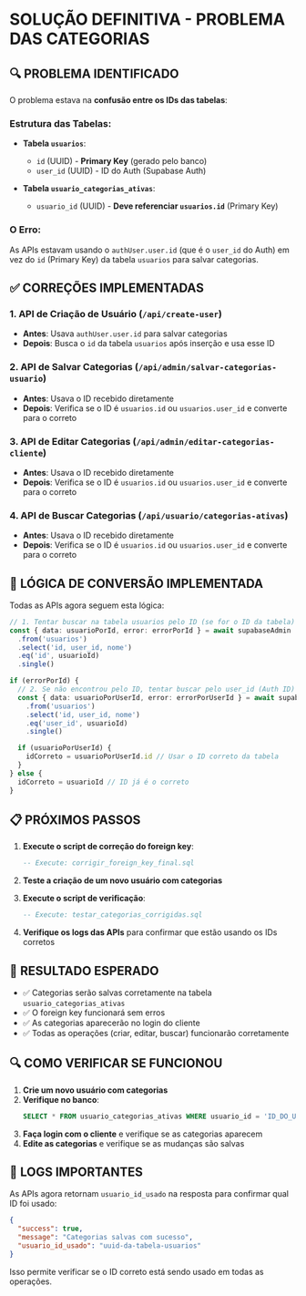 # SOLUÇÃO DEFINITIVA - PROBLEMA DAS CATEGORIAS

## 🔍 PROBLEMA IDENTIFICADO

O problema estava na **confusão entre os IDs das tabelas**:

### Estrutura das Tabelas:
- **Tabela `usuarios`**:
  - `id` (UUID) - **Primary Key** (gerado pelo banco)
  - `user_id` (UUID) - ID do Auth (Supabase Auth)

- **Tabela `usuario_categorias_ativas`**:
  - `usuario_id` (UUID) - **Deve referenciar `usuarios.id`** (Primary Key)

### O Erro:
As APIs estavam usando o `authUser.user.id` (que é o `user_id` do Auth) em vez do `id` (Primary Key) da tabela `usuarios` para salvar categorias.

## ✅ CORREÇÕES IMPLEMENTADAS

### 1. API de Criação de Usuário (`/api/create-user`)
- **Antes**: Usava `authUser.user.id` para salvar categorias
- **Depois**: Busca o `id` da tabela `usuarios` após inserção e usa esse ID

### 2. API de Salvar Categorias (`/api/admin/salvar-categorias-usuario`)
- **Antes**: Usava o ID recebido diretamente
- **Depois**: Verifica se o ID é `usuarios.id` ou `usuarios.user_id` e converte para o correto

### 3. API de Editar Categorias (`/api/admin/editar-categorias-cliente`)
- **Antes**: Usava o ID recebido diretamente
- **Depois**: Verifica se o ID é `usuarios.id` ou `usuarios.user_id` e converte para o correto

### 4. API de Buscar Categorias (`/api/usuario/categorias-ativas`)
- **Antes**: Usava o ID recebido diretamente
- **Depois**: Verifica se o ID é `usuarios.id` ou `usuarios.user_id` e converte para o correto

## 🔧 LÓGICA DE CONVERSÃO IMPLEMENTADA

Todas as APIs agora seguem esta lógica:

```typescript
// 1. Tentar buscar na tabela usuarios pelo ID (se for o ID da tabela)
const { data: usuarioPorId, error: errorPorId } = await supabaseAdmin
  .from('usuarios')
  .select('id, user_id, nome')
  .eq('id', usuarioId)
  .single()

if (errorPorId) {
  // 2. Se não encontrou pelo ID, tentar buscar pelo user_id (Auth ID)
  const { data: usuarioPorUserId, error: errorPorUserId } = await supabaseAdmin
    .from('usuarios')
    .select('id, user_id, nome')
    .eq('user_id', usuarioId)
    .single()

  if (usuarioPorUserId) {
    idCorreto = usuarioPorUserId.id // Usar o ID correto da tabela
  }
} else {
  idCorreto = usuarioId // ID já é o correto
}
```

## 📋 PRÓXIMOS PASSOS

1. **Execute o script de correção do foreign key**:
   ```sql
   -- Execute: corrigir_foreign_key_final.sql
   ```

2. **Teste a criação de um novo usuário com categorias**

3. **Execute o script de verificação**:
   ```sql
   -- Execute: testar_categorias_corrigidas.sql
   ```

4. **Verifique os logs das APIs** para confirmar que estão usando os IDs corretos

## 🎯 RESULTADO ESPERADO

- ✅ Categorias serão salvas corretamente na tabela `usuario_categorias_ativas`
- ✅ O foreign key funcionará sem erros
- ✅ As categorias aparecerão no login do cliente
- ✅ Todas as operações (criar, editar, buscar) funcionarão corretamente

## 🔍 COMO VERIFICAR SE FUNCIONOU

1. **Crie um novo usuário com categorias**
2. **Verifique no banco**:
   ```sql
   SELECT * FROM usuario_categorias_ativas WHERE usuario_id = 'ID_DO_USUARIO';
   ```
3. **Faça login com o cliente** e verifique se as categorias aparecem
4. **Edite as categorias** e verifique se as mudanças são salvas

## 📝 LOGS IMPORTANTES

As APIs agora retornam `usuario_id_usado` na resposta para confirmar qual ID foi usado:

```json
{
  "success": true,
  "message": "Categorias salvas com sucesso",
  "usuario_id_usado": "uuid-da-tabela-usuarios"
}
```

Isso permite verificar se o ID correto está sendo usado em todas as operações. 